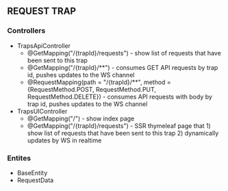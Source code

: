 ## REQUEST TRAP

### Controllers

* TrapsApiController 
  * @GetMapping("/{trapId}/requests") - show list of requests that have been sent to this trap
  * @GetMapping("/{trapId}/**") - consumes GET API requests by trap id, pushes updates to the WS channel
  * @RequestMapping(path = "/{trapId}/**", method = {RequestMethod.POST, RequestMethod.PUT, RequestMethod.DELETE}) - consumes API requests with body by trap id, pushes updates to the WS channel
* TrapsUIController
  * @GetMapping("/") - show index page
  * @GetMapping("/{trapId}/requests") - SSR thymeleaf page that 1) show list of requests that have been sent to this trap 2) dynamically updates by WS in realtime


### Entites
* BaseEntity
* RequestData
